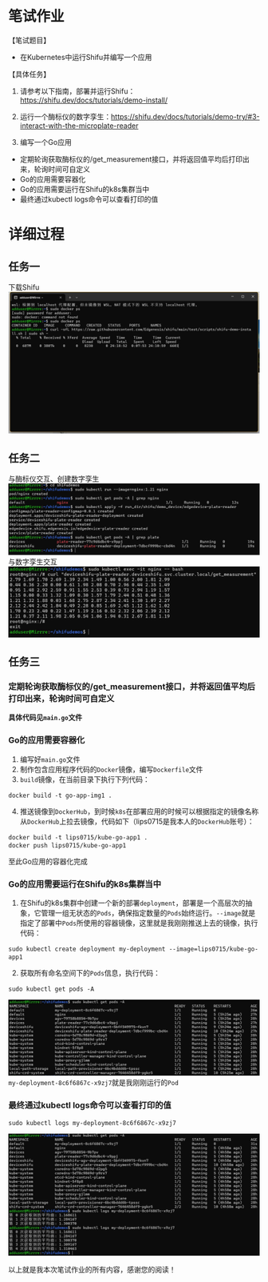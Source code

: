 # 笔试作业
【笔试题目】

* 在Kubernetes中运行Shifu并编写一个应用

【具体任务】

1. 请参考以下指南，部署并运行Shifu：https://shifu.dev/docs/tutorials/demo-install/

2. 运行一个酶标仪的数字孪生：https://shifu.dev/docs/tutorials/demo-try/#3-interact-with-the-microplate-reader

3. 编写一个Go应用
- 定期轮询获取酶标仪的/get_measurement接口，并将返回值平均后打印出来，轮询时间可自定义 
- Go的应用需要容器化
- Go的应用需要运行在Shifu的k8s集群当中
- 最终通过kubectl logs命令可以查看打印的值

# 详细过程
## 任务一
下载Shifu
![1](步骤截图\1、下载Shifu.png)
## 任务二
与酶标仪交互、创建数字孪生
![](步骤截图\2、与酶标仪交互、创建数字孪生.png)
与数字孪生交互
![](步骤截图\3、与数字孪生交互.png)
## 任务三
### 定期轮询获取酶标仪的/get_measurement接口，并将返回值平均后打印出来，轮询时间可自定义

**具体代码见`main.go`文件**

### Go的应用需要容器化

1. 编写好`main.go`文件
2. 制作包含应用程序代码的`Docker`镜像，编写`Dockerfile`文件
3. `build`镜像，在当前目录下执行下列代码：
```shell
docker build -t go-app-img1 . 
```

4. 推送镜像到`DockerHub`，到时候`k8s`在部署应用的时候可以根据指定的镜像名称从`DockerHub`上拉去镜像，代码如下（lips0715是我本人的`DockerHub`账号）：

```shell
docker build -t lips0715/kube-go-app1 .
docker push lips0715/kube-go-app1
```
至此Go应用的容器化完成
### Go的应用需要运行在Shifu的k8s集群当中
1. 在Shifu的k8s集群中创建一个新的部署`deployment`，部署是一个高层次的抽象，它管理一组无状态的`Pods`，确保指定数量的`Pods`始终运行。`--image`就是指定了部署中`Pods`所使用的容器镜像，这里就是我刚刚推送上去的镜像，执行代码：
```shell
sudo kubectl create deployment my-deployment --image=lips0715/kube-go-app1
```
2. 获取所有命名空间下的`Pods`信息，执行代码：
```shell
sudo kubectl get pods -A
```
![](步骤截图\4、获取所有命名空间下的Pods信息.png)
`my-deployment-8c6f6867c-x9zj7`就是我刚刚运行的`Pod`
### 最终通过kubectl logs命令可以查看打印的值
```shell
sudo kubectl logs my-deployment-8c6f6867c-x9zj7
```
![](步骤截图\5、最终完成效果.png)


以上就是我本次笔试作业的所有内容，感谢您的阅读！